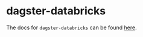 # dagster-databricks

The docs for `dagster-databricks` can be found
[here](https://docs.dagster.io/_apidocs/libraries/dagster-databricks).
